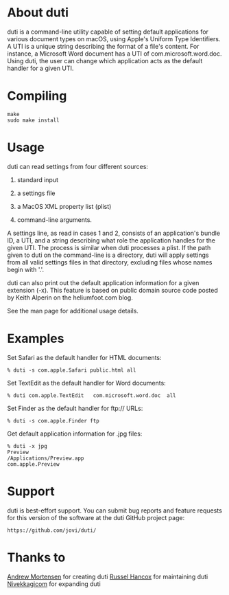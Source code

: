 # About duti 
duti is a command-line utility capable of setting default applications for various document types on macOS, using Apple's Uniform Type Identifiers. A UTI is a unique string describing the format of a file's content. For instance, a Microsoft Word document has a UTI of com.microsoft.word.doc. Using duti, the user can change which application acts as the default handler for a given UTI.


# Compiling
    make
    sudo make install

# Usage

duti can read settings from four different sources:

1) standard input

2) a settings file

3) a MacOS XML property list (plist)

4) command-line arguments.

A settings line, as read in cases 1 and 2, consists of an application's bundle ID, a UTI, and a string describing what role the application handles for the given UTI. The process is similar when duti processes a plist. If the path given to duti on the command-line is a directory, duti will apply settings from all valid settings files in that directory, excluding files whose names begin with '.'.

duti can also print out the default application information for a given extension (-x). This feature is based on public domain source code posted by Keith Alperin on the heliumfoot.com blog.

See the man page for additional usage details.

# Examples
Set Safari as the default handler for HTML documents:

	% duti -s com.apple.Safari public.html all

Set TextEdit as the default handler for Word documents:

	% duti com.apple.TextEdit	com.microsoft.word.doc	all

Set Finder as the default handler for ftp:// URLs:

	% duti -s com.apple.Finder ftp

Get default application information for .jpg files:

	% duti -x jpg
	Preview
	/Applications/Preview.app
	com.apple.Preview

# Support
duti is best-effort support. You can submit bug reports and feature requests for this version of the software at the duti GitHub project page:

    https://github.com/jovi/duti/

# Thanks to
[Andrew Mortensen](https://github.com/moretension) for creating duti
[Russel Hancox](https://github.com/russellhancox) for maintaining duti
[Nivekkagicom](https://github.com/nivekkagicom) for expanding duti
